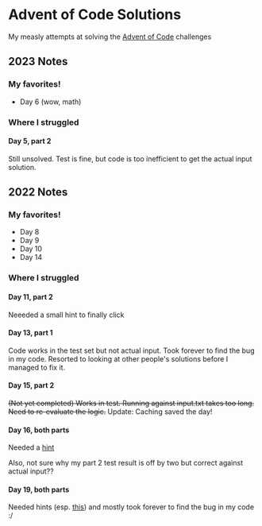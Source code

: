 # Advent of Code Solutions

My measly attempts at solving the [Advent of Code](https://adventofcode.com/) challenges


## 2023 Notes

### My favorites!

* Day 6 (wow, math)

### Where I struggled

#### Day 5, part 2

Still unsolved. Test is fine, but code is too inefficient to get the actual input solution.


## 2022 Notes

### My favorites!

* Day 8
* Day 9
* Day 10
* Day 14

### Where I struggled

#### Day 11, part 2

Neeeded a small hint to finally click

#### Day 13, part 1

Code works in the test set but not actual input. Took forever to find the bug in my code. Resorted to looking at other people's solutions before I managed to fix it.

#### Day 15, part 2

~~(Not yet completed) Works in test. Running against input.txt takes too long. Need to re-evaluate the logic.~~
Update: Caching saved the day!

#### Day 16, both parts

Needed a [hint](https://www.reddit.com/r/adventofcode/comments/zo21au/comment/j0nz8df/)

Also, not sure why my part 2 test result is off by two but correct against actual input??

#### Day 19, both parts

Needed hints (esp. [this](https://www.reddit.com/r/adventofcode/comments/zpy5rm/2022_day_19_what_are_your_insights_and/)) and mostly took forever to find the bug in my code :/
